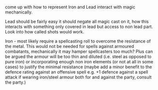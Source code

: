 come up with how to represent Iron and Lead interact with magic mechanically.

Lead should be fairly easy it should negate all magic cast on it, how this interacts with something only covered in lead but access to non lead part. Look into how called shots would work.

Iron - most likely require a spellcasting roll to overcome the resistance of the metal. This would not be needed for spells against armoured combatants, mechanically it may hamper spellcasters too much? Plus can be argued the armour will be too thin and diluted (i.e. steel as opposed to pure iron) or incorporating enough non iron elements (or not at all in some cases) to justify the minimal resistance (maybe add a minor benefit to the defence rating against an offensive spell e.g. +1 defence against a spell attack if wearing iron/steel armour both for and against the party, consult the party.)